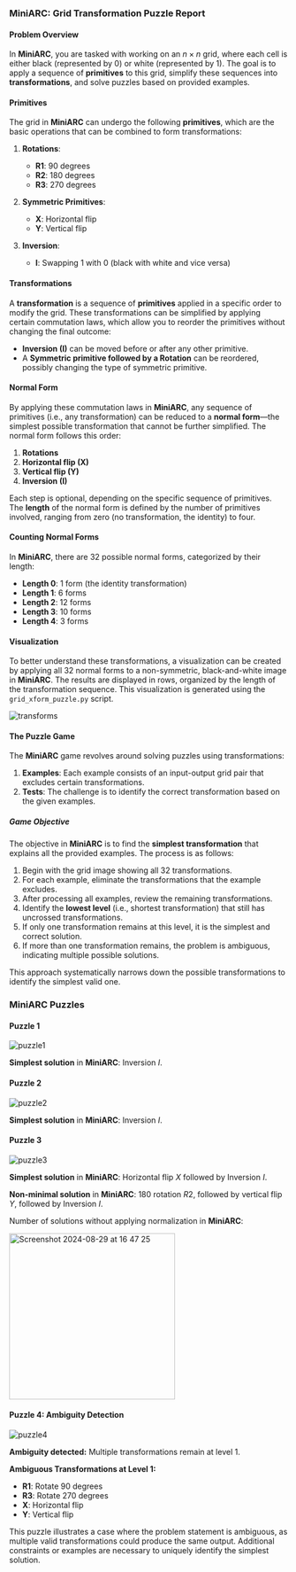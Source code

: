 ### MiniARC: Grid Transformation Puzzle Report

#### Problem Overview

In **MiniARC**, you are tasked with working on an $n \times n$ grid, where each cell is either black (represented by 0) or white (represented by 1). The goal is to apply a sequence of **primitives** to this grid, simplify these sequences into **transformations**, and solve puzzles based on provided examples.

#### Primitives

The grid in **MiniARC** can undergo the following **primitives**, which are the basic operations that can be combined to form transformations:

1. **Rotations**:
   - **R1**: 90 degrees
   - **R2**: 180 degrees
   - **R3**: 270 degrees

2. **Symmetric Primitives**:
   - **X**: Horizontal flip
   - **Y**: Vertical flip

3. **Inversion**:
   - **I**: Swapping 1 with 0 (black with white and vice versa)

#### Transformations

A **transformation** is a sequence of **primitives** applied in a specific order to modify the grid. These transformations can be simplified by applying certain commutation laws, which allow you to reorder the primitives without changing the final outcome:

- **Inversion (I)** can be moved before or after any other primitive.
- A **Symmetric primitive followed by a Rotation** can be reordered, possibly changing the type of symmetric primitive.

#### Normal Form

By applying these commutation laws in **MiniARC**, any sequence of primitives (i.e., any transformation) can be reduced to a **normal form**—the simplest possible transformation that cannot be further simplified. The normal form follows this order:

1. **Rotations**
2. **Horizontal flip (X)**
3. **Vertical flip (Y)**
4. **Inversion (I)**

Each step is optional, depending on the specific sequence of primitives. The **length** of the normal form is defined by the number of primitives involved, ranging from zero (no transformation, the identity) to four.

#### Counting Normal Forms

In **MiniARC**, there are 32 possible normal forms, categorized by their length:

- **Length 0**: 1 form (the identity transformation)
- **Length 1**: 6 forms
- **Length 2**: 12 forms
- **Length 3**: 10 forms
- **Length 4**: 3 forms

#### Visualization

To better understand these transformations, a visualization can be created by applying all 32 normal forms to a non-symmetric, black-and-white image in **MiniARC**. The results are displayed in rows, organized by the length of the transformation sequence. This visualization is generated using the `grid_xform_puzzle.py` script.

![transforms](https://github.com/user-attachments/assets/7e9ed873-1dda-4407-be68-5ebedfe70f19)

#### The Puzzle Game

The **MiniARC** game revolves around solving puzzles using transformations:

1. **Examples**: Each example consists of an input-output grid pair that excludes certain transformations.
2. **Tests**: The challenge is to identify the correct transformation based on the given examples.

##### Game Objective

The objective in **MiniARC** is to find the **simplest transformation** that explains all the provided examples. The process is as follows:

1. Begin with the grid image showing all 32 transformations.
2. For each example, eliminate the transformations that the example excludes.
3. After processing all examples, review the remaining transformations.
4. Identify the **lowest level** (i.e., shortest transformation) that still has uncrossed transformations.
5. If only one transformation remains at this level, it is the simplest and correct solution.
6. If more than one transformation remains, the problem is ambiguous, indicating multiple possible solutions.

This approach systematically narrows down the possible transformations to identify the simplest valid one.

### MiniARC Puzzles

#### Puzzle 1

![puzzle1](https://github.com/user-attachments/assets/970d2e43-b91e-45cb-b0ea-82f21ceb1bfb)

**Simplest solution** in **MiniARC**: Inversion $`I`$.

#### Puzzle 2

![puzzle2](https://github.com/user-attachments/assets/21ebe3ef-0144-42a7-a7ad-77ef1fd839ba)

**Simplest solution** in **MiniARC**: Inversion $`I`$.

#### Puzzle 3

![puzzle3](https://github.com/user-attachments/assets/4e37cff0-c32d-4138-ac15-60eb63384d4c)

**Simplest solution** in **MiniARC**: Horizontal flip $`X`$ followed by Inversion $`I`$.

**Non-minimal solution** in **MiniARC**: 180 rotation $`R2`$, followed by vertical flip $`Y`$, followed by Inversion $`I`$.

Number of solutions without applying normalization in **MiniARC**:

<img width="300" alt="Screenshot 2024-08-29 at 16 47 25" src="https://github.com/user-attachments/assets/da18a2a0-f458-49d2-8b66-084ab8810b02">


#### Puzzle 4: Ambiguity Detection

![puzzle4](https://github.com/user-attachments/assets/7a1296b4-9fc3-4d8a-8a95-46f972ffd4c9)

**Ambiguity detected:** Multiple transformations remain at level 1.

**Ambiguous Transformations at Level 1:**
- **R1**: Rotate 90 degrees
- **R3**: Rotate 270 degrees
- **X**: Horizontal flip
- **Y**: Vertical flip

This puzzle illustrates a case where the problem statement is ambiguous, as multiple valid transformations could produce the same output. Additional constraints or examples are necessary to uniquely identify the simplest solution.
